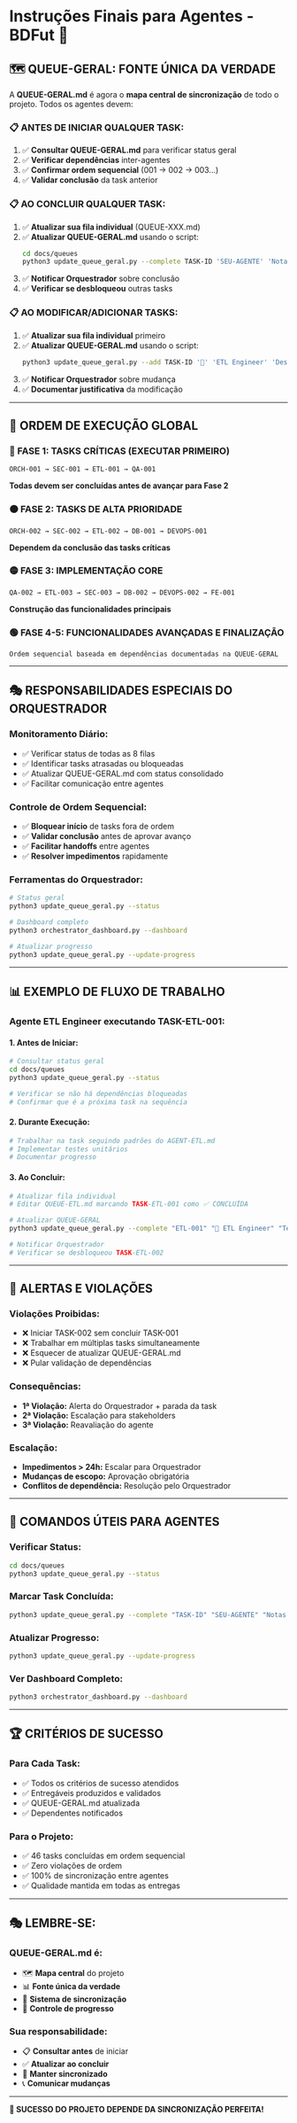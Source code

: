# Instruções Finais para Agentes - BDFut 🎯

## 🗺️ **QUEUE-GERAL: FONTE ÚNICA DA VERDADE**

A **QUEUE-GERAL.md** é agora o **mapa central de sincronização** de todo o projeto. Todos os agentes devem:

### 📋 **ANTES DE INICIAR QUALQUER TASK:**
1. ✅ **Consultar QUEUE-GERAL.md** para verificar status geral
2. ✅ **Verificar dependências** inter-agentes
3. ✅ **Confirmar ordem sequencial** (001 → 002 → 003...)
4. ✅ **Validar conclusão** da task anterior

### 📋 **AO CONCLUIR QUALQUER TASK:**
1. ✅ **Atualizar sua fila individual** (QUEUE-XXX.md)
2. ✅ **Atualizar QUEUE-GERAL.md** usando o script:
   ```bash
   cd docs/queues
   python3 update_queue_geral.py --complete TASK-ID 'SEU-AGENTE' 'Notas de conclusão'
   ```
3. ✅ **Notificar Orquestrador** sobre conclusão
4. ✅ **Verificar se desbloqueou** outras tasks

### 📋 **AO MODIFICAR/ADICIONAR TASKS:**
1. ✅ **Atualizar sua fila individual** primeiro
2. ✅ **Atualizar QUEUE-GERAL.md** usando o script:
   ```bash
   python3 update_queue_geral.py --add TASK-ID '🔧' 'ETL Engineer' 'Descrição' '🟡 PENDENTE' 'Dependências' 'Prazo'
   ```
3. ✅ **Notificar Orquestrador** sobre mudança
4. ✅ **Documentar justificativa** da modificação

---

## 🔢 **ORDEM DE EXECUÇÃO GLOBAL**

### **🔴 FASE 1: TASKS CRÍTICAS (EXECUTAR PRIMEIRO)**
```
ORCH-001 → SEC-001 → ETL-001 → QA-001
```
**Todas devem ser concluídas antes de avançar para Fase 2**

### **🟠 FASE 2: TASKS DE ALTA PRIORIDADE**
```
ORCH-002 → SEC-002 → ETL-002 → DB-001 → DEVOPS-001
```
**Dependem da conclusão das tasks críticas**

### **🟡 FASE 3: IMPLEMENTAÇÃO CORE**
```
QA-002 → ETL-003 → SEC-003 → DB-002 → DEVOPS-002 → FE-001
```
**Construção das funcionalidades principais**

### **🟢 FASE 4-5: FUNCIONALIDADES AVANÇADAS E FINALIZAÇÃO**
```
Ordem sequencial baseada em dependências documentadas na QUEUE-GERAL
```

---

## 🎭 **RESPONSABILIDADES ESPECIAIS DO ORQUESTRADOR**

### **Monitoramento Diário:**
- ✅ Verificar status de todas as 8 filas
- ✅ Identificar tasks atrasadas ou bloqueadas
- ✅ Atualizar QUEUE-GERAL.md com status consolidado
- ✅ Facilitar comunicação entre agentes

### **Controle de Ordem Sequencial:**
- ✅ **Bloquear início** de tasks fora de ordem
- ✅ **Validar conclusão** antes de aprovar avanço
- ✅ **Facilitar handoffs** entre agentes
- ✅ **Resolver impedimentos** rapidamente

### **Ferramentas do Orquestrador:**
```bash
# Status geral
python3 update_queue_geral.py --status

# Dashboard completo
python3 orchestrator_dashboard.py --dashboard

# Atualizar progresso
python3 update_queue_geral.py --update-progress
```

---

## 📊 **EXEMPLO DE FLUXO DE TRABALHO**

### **Agente ETL Engineer executando TASK-ETL-001:**

#### **1. Antes de Iniciar:**
```bash
# Consultar status geral
cd docs/queues
python3 update_queue_geral.py --status

# Verificar se não há dependências bloqueadas
# Confirmar que é a próxima task na sequência
```

#### **2. Durante Execução:**
```bash
# Trabalhar na task seguindo padrões do AGENT-ETL.md
# Implementar testes unitários
# Documentar progresso
```

#### **3. Ao Concluir:**
```bash
# Atualizar fila individual
# Editar QUEUE-ETL.md marcando TASK-ETL-001 como ✅ CONCLUÍDA

# Atualizar QUEUE-GERAL
python3 update_queue_geral.py --complete "ETL-001" "🔧 ETL Engineer" "Testes unitários implementados com 65% cobertura"

# Notificar Orquestrador
# Verificar se desbloqueou TASK-ETL-002
```

---

## 🚨 **ALERTAS E VIOLAÇÕES**

### **Violações Proibidas:**
- ❌ Iniciar TASK-002 sem concluir TASK-001
- ❌ Trabalhar em múltiplas tasks simultaneamente
- ❌ Esquecer de atualizar QUEUE-GERAL.md
- ❌ Pular validação de dependências

### **Consequências:**
- **1ª Violação:** Alerta do Orquestrador + parada da task
- **2ª Violação:** Escalação para stakeholders
- **3ª Violação:** Reavaliação do agente

### **Escalação:**
- **Impedimentos > 24h:** Escalar para Orquestrador
- **Mudanças de escopo:** Aprovação obrigatória
- **Conflitos de dependência:** Resolução pelo Orquestrador

---

## 🎯 **COMANDOS ÚTEIS PARA AGENTES**

### **Verificar Status:**
```bash
cd docs/queues
python3 update_queue_geral.py --status
```

### **Marcar Task Concluída:**
```bash
python3 update_queue_geral.py --complete "TASK-ID" "SEU-AGENTE" "Notas de conclusão"
```

### **Atualizar Progresso:**
```bash
python3 update_queue_geral.py --update-progress
```

### **Ver Dashboard Completo:**
```bash
python3 orchestrator_dashboard.py --dashboard
```

---

## 🏆 **CRITÉRIOS DE SUCESSO**

### **Para Cada Task:**
- ✅ Todos os critérios de sucesso atendidos
- ✅ Entregáveis produzidos e validados
- ✅ QUEUE-GERAL.md atualizada
- ✅ Dependentes notificados

### **Para o Projeto:**
- ✅ 46 tasks concluídas em ordem sequencial
- ✅ Zero violações de ordem
- ✅ 100% de sincronização entre agentes
- ✅ Qualidade mantida em todas as entregas

---

## 🎭 **LEMBRE-SE:**

### **QUEUE-GERAL.md é:**
- 🗺️ **Mapa central** do projeto
- 📊 **Fonte única da verdade**
- 🔄 **Sistema de sincronização**
- 🎯 **Controle de progresso**

### **Sua responsabilidade:**
- 📋 **Consultar antes** de iniciar
- ✅ **Atualizar ao concluir**
- 🔄 **Manter sincronizado**
- 📞 **Comunicar mudanças**

---

**🎯 SUCESSO DO PROJETO DEPENDE DA SINCRONIZAÇÃO PERFEITA!**
